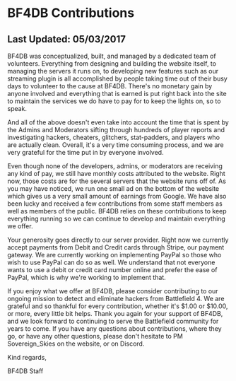 # BF4DB Contributions
## Last Updated: 05/03/2017

BF4DB was conceptualized, built, and managed by a dedicated team of volunteers. Everything from designing and building the website itself, to managing the servers it runs on, to developing new features such as our streaming plugin is all accomplished by people taking time out of their busy days to volunteer to the cause at BF4DB. There's no monetary gain by anyone involved and everything that is earned is put right back into the site to maintain the services we do have to pay for to keep the lights on, so to speak.

And all of the above doesn't even take into account the time that is spent by the Admins and Moderators sifting through hundreds of player reports and investigating hackers, cheaters, glitchers, stat-padders, and players who are actually clean. Overall, it's a very time consuming process, and we are very grateful for the time put in by everyone involved.

Even though none of the developers, admins, or moderators are receiving any kind of pay, we still have monthly costs attributed to the website. Right now, those costs are for the several servers that the website runs off of. As you may have noticed, we run one small ad on the bottom of the website which gives us a very small amount of earnings from Google. We have also been lucky and received a few contributions from some staff members as well as members of the public. BF4DB relies on these contributions to keep everything running so we can continue to develop and maintain everything we offer.

Your generosity goes directly to our server provider. Right now we currently accept payments from Debit and Credit cards through Stripe, our payment gateway. We are currently working on implementing PayPal so those who wish to use PayPal can do so as well. We understand that not everyone wants to use a debit or credit card number online and prefer the ease of PayPal, which is why we're working to implement that.

If you enjoy what we offer at BF4DB, please consider contributing to our ongoing mission to detect and eliminate hackers from Battlefield 4. We are grateful and so thankful for every contribution, whether it's $1.00 or $10.00, or more, every little bit helps. Thank you again for your support of BF4DB, and we look forward to continuing to serve the Battlefield community for years to come. If you have any questions about contributions, where they go, or have any other questions, please don't hesitate to PM Sovereign_Skies on the website, or on Discord.

Kind regards,

BF4DB Staff